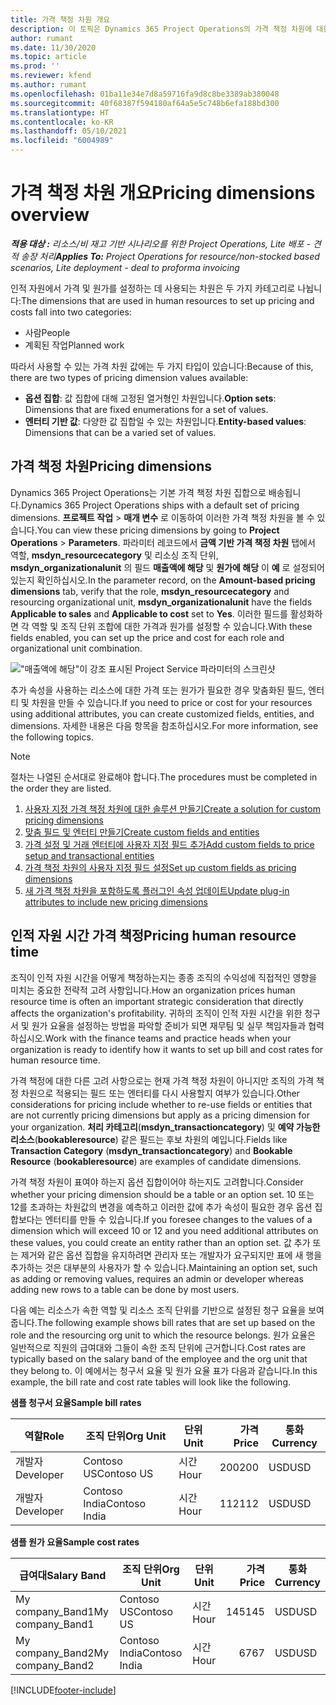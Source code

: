 ```yaml
---
title: 가격 책정 차원 개요
description: 이 토픽은 Dynamics 365 Project Operations의 가격 책정 차원에 대한 정보를 제공합니다.
author: rumant
ms.date: 11/30/2020
ms.topic: article
ms.prod: ''
ms.reviewer: kfend
ms.author: rumant
ms.openlocfilehash: 01ba11e34e7d8a59716fa9d8c8be3389ab380048
ms.sourcegitcommit: 40f68387f594180af64a5e5c748b6efa188bd300
ms.translationtype: HT
ms.contentlocale: ko-KR
ms.lasthandoff: 05/10/2021
ms.locfileid: "6004989"
---
```

# <a name="pricing-dimensions-overview"></a><span data-ttu-id="58f2b-103">가격 책정 차원 개요</span><span class="sxs-lookup"><span data-stu-id="58f2b-103">Pricing dimensions overview</span></span>

<span data-ttu-id="58f2b-104">_**적용 대상 :** 리소스/비 재고 기반 시나리오를 위한 Project Operations, Lite 배포 - 견적 송장 처리_</span><span class="sxs-lookup"><span data-stu-id="58f2b-104">_**Applies To:** Project Operations for resource/non-stocked based scenarios, Lite deployment - deal to proforma invoicing_</span></span>

<span data-ttu-id="58f2b-105">인적 자원에서 가격 및 원가를 설정하는 데 사용되는 차원은 두 가지 카테고리로 나뉩니다:</span><span class="sxs-lookup"><span data-stu-id="58f2b-105">The dimensions that are used in human resources to set up pricing and costs fall into two categories:</span></span>

- <span data-ttu-id="58f2b-106">사람</span><span class="sxs-lookup"><span data-stu-id="58f2b-106">People</span></span>
- <span data-ttu-id="58f2b-107">계획된 작업</span><span class="sxs-lookup"><span data-stu-id="58f2b-107">Planned work</span></span>

<span data-ttu-id="58f2b-108">따라서 사용할 수 있는 가격 차원 값에는 두 가지 타입이 있습니다:</span><span class="sxs-lookup"><span data-stu-id="58f2b-108">Because of this, there are two types of pricing dimension values available:</span></span>

- <span data-ttu-id="58f2b-109">**옵션 집합**: 값 집합에 대해 고정된 열거형인 차원입니다.</span><span class="sxs-lookup"><span data-stu-id="58f2b-109">**Option sets**: Dimensions that are fixed enumerations for a set of values.</span></span>
- <span data-ttu-id="58f2b-110">**엔터티 기반 값**: 다양한 값 집합일 수 있는 차원입니다.</span><span class="sxs-lookup"><span data-stu-id="58f2b-110">**Entity-based values**: Dimensions that can be a varied set of values.</span></span>

## <a name="pricing-dimensions"></a><span data-ttu-id="58f2b-111">가격 책정 차원</span><span class="sxs-lookup"><span data-stu-id="58f2b-111">Pricing dimensions</span></span>

<span data-ttu-id="58f2b-112">Dynamics 365 Project Operations는 기본 가격 책정 차원 집합으로 배송됩니다.</span><span class="sxs-lookup"><span data-stu-id="58f2b-112">Dynamics 365 Project Operations ships with a default set of pricing dimensions.</span></span> <span data-ttu-id="58f2b-113">**프로젝트 작업** > **매개 변수** 로 이동하여 이러한 가격 책정 차원을 볼 수 있습니다.</span><span class="sxs-lookup"><span data-stu-id="58f2b-113">You can view these pricing dimensions by going to **Project Operations** > **Parameters**.</span></span> <span data-ttu-id="58f2b-114">파라미터 레코드에서 **금액 기반 가격 책정 차원** 탭에서 역할, **msdyn_resourcecategory** 및 리소싱 조직 단위, **msdyn_organizationalunit** 의 필드 **매출액에 해당** 및 **원가에 해당** 이 **예** 로 설정되어 있는지 확인하십시오.</span><span class="sxs-lookup"><span data-stu-id="58f2b-114">In the parameter record, on the **Amount-based pricing dimensions** tab, verify that the role, **msdyn_resourcecategory** and resourcing organizational unit, **msdyn_organizationalunit** have the fields **Applicable to sales** and **Applicable to cost** set to **Yes**.</span></span> <span data-ttu-id="58f2b-115">이러한 필드를 활성화하면 각 역할 및 조직 단위 조합에 대한 가격과 원가를 설정할 수 있습니다.</span><span class="sxs-lookup"><span data-stu-id="58f2b-115">With these fields enabled, you can set up the price and cost for each role and organizational unit combination.</span></span>

!["매출액에 해당"이 강조 표시된 Project Service 파라미터의 스크린샷](media/PS-OOB-parameters.png)

<span data-ttu-id="58f2b-117">추가 속성을 사용하는 리소스에 대한 가격 또는 원가가 필요한 경우 맞춤화된 필드, 엔터티 및 차원을 만들 수 있습니다.</span><span class="sxs-lookup"><span data-stu-id="58f2b-117">If you need to price or cost for your resources using additional attributes, you can create customized fields, entities, and dimensions.</span></span> <span data-ttu-id="58f2b-118">자세한 내용은 다음 항목을 참조하십시오.</span><span class="sxs-lookup"><span data-stu-id="58f2b-118">For more information, see the following topics.</span></span> 
  
  > [!NOTE]
  > <span data-ttu-id="58f2b-119">절차는 나열된 순서대로 완료해야 합니다.</span><span class="sxs-lookup"><span data-stu-id="58f2b-119">The procedures must be completed in the order they are listed.</span></span>

1. [<span data-ttu-id="58f2b-120">사용자 지정 가격 책정 차원에 대한 솔루션 만들기</span><span class="sxs-lookup"><span data-stu-id="58f2b-120">Create a solution for custom pricing dimensions</span></span>](../sales/create-solution-custompd.md)
2. [<span data-ttu-id="58f2b-121">맞춤 필드 및 엔터티 만들기</span><span class="sxs-lookup"><span data-stu-id="58f2b-121">Create custom fields and entities</span></span>](create-custom-fields-entities-pricing-dimensions.md)
3. [<span data-ttu-id="58f2b-122">가격 설정 및 거래 엔터티에 사용자 지정 필드 추가</span><span class="sxs-lookup"><span data-stu-id="58f2b-122">Add custom fields to price setup and transactional entities</span></span>](add-custom-fields-price-setup-transactional-entities.md)
4. [<span data-ttu-id="58f2b-123">가격 책정 차원의 사용자 지정 필드 설정</span><span class="sxs-lookup"><span data-stu-id="58f2b-123">Set up custom fields as pricing dimensions</span></span>](set-up-custom-fields-pricing-dimensions.md)
5. [<span data-ttu-id="58f2b-124">새 가격 책정 차원을 포함하도록 플러그인 속성 업데이트</span><span class="sxs-lookup"><span data-stu-id="58f2b-124">Update plug-in attributes to include new pricing dimensions</span></span>](update-plugin-attributes-pd.md)


## <a name="pricing-human-resource-time"></a><span data-ttu-id="58f2b-125">인적 자원 시간 가격 책정</span><span class="sxs-lookup"><span data-stu-id="58f2b-125">Pricing human resource time</span></span>
<span data-ttu-id="58f2b-126">조직이 인적 자원 시간을 어떻게 책정하는지는 종종 조직의 수익성에 직접적인 영향을 미치는 중요한 전략적 고려 사항입니다.</span><span class="sxs-lookup"><span data-stu-id="58f2b-126">How an organization prices human resource time is often an important strategic consideration that directly affects the organization's profitability.</span></span> <span data-ttu-id="58f2b-127">귀하의 조직이 인적 자원 시간을 위한 청구서 및 원가 요율을 설정하는 방법을 파악할 준비가 되면 재무팀 및 실무 책임자들과 협력하십시오.</span><span class="sxs-lookup"><span data-stu-id="58f2b-127">Work with the finance teams and practice heads when your organization is ready to identify how it wants to set up bill and cost rates for human resource time.</span></span>

<span data-ttu-id="58f2b-128">가격 책정에 대한 다른 고려 사항으로는 현재 가격 책정 차원이 아니지만 조직의 가격 책정 차원으로 적용되는 필드 또는 엔터티를 다시 사용할지 여부가 있습니다.</span><span class="sxs-lookup"><span data-stu-id="58f2b-128">Other considerations for pricing include whether to re-use fields or entities that are not currently pricing dimensions but apply as a pricing dimension for your organization.</span></span> <span data-ttu-id="58f2b-129">**처리 카테고리**(**msdyn_transactioncategory**) 및 **예약 가능한 리소스**(**bookableresource**) 같은 필드는 후보 차원의 예입니다.</span><span class="sxs-lookup"><span data-stu-id="58f2b-129">Fields like **Transaction Category** (**msdyn_transactioncategory**) and **Bookable Resource** (**bookableresource**) are examples of candidate dimensions.</span></span> 

<span data-ttu-id="58f2b-130">가격 책정 차원이 표여야 하는지 옵션 집합이어야 하는지도 고려합니다.</span><span class="sxs-lookup"><span data-stu-id="58f2b-130">Consider whether your pricing dimension should be a table or an option set.</span></span> <span data-ttu-id="58f2b-131">10 또는 12를 초과하는 차원값의 변경을 예측하고 이러한 값에 추가 속성이 필요한 경우 옵션 집합보다는 엔터티를 만들 수 있습니다.</span><span class="sxs-lookup"><span data-stu-id="58f2b-131">If you foresee changes to the values of a dimension which will exceed 10 or 12 and you need additional attributes on these values, you could create an entity rather than an option set.</span></span> <span data-ttu-id="58f2b-132">값 추가 또는 제거와 같은 옵션 집합을 유지하려면 관리자 또는 개발자가 요구되지만 표에 새 행을 추가하는 것은 대부분의 사용자가 할 수 있습니다.</span><span class="sxs-lookup"><span data-stu-id="58f2b-132">Maintaining an option set, such as adding or removing values, requires an admin or developer whereas adding new rows to a table can be done by most users.</span></span>

<span data-ttu-id="58f2b-133">다음 예는 리소스가 속한 역할 및 리소스 조직 단위를 기반으로 설정된 청구 요율을 보여줍니다.</span><span class="sxs-lookup"><span data-stu-id="58f2b-133">The following example shows bill rates that are set up based on the role and the resourcing org unit to which the resource belongs.</span></span> <span data-ttu-id="58f2b-134">원가 요율은 일반적으로 직원의 급여대와 그들이 속한 조직 단위에 근거합니다.</span><span class="sxs-lookup"><span data-stu-id="58f2b-134">Cost rates are typically based on the salary band of the employee and the org unit that they belong to.</span></span> <span data-ttu-id="58f2b-135">이 예에서는 청구서 요율 및 원가 요율 표가 다음과 같습니다.</span><span class="sxs-lookup"><span data-stu-id="58f2b-135">In this example, the bill rate and cost rate tables will look like the following.</span></span>

<span data-ttu-id="58f2b-136">**샘플 청구서 요율**</span><span class="sxs-lookup"><span data-stu-id="58f2b-136">**Sample bill rates**</span></span>

| <span data-ttu-id="58f2b-137">역할</span><span class="sxs-lookup"><span data-stu-id="58f2b-137">Role</span></span>        | <span data-ttu-id="58f2b-138">조직 단위</span><span class="sxs-lookup"><span data-stu-id="58f2b-138">Org Unit</span></span>    |<span data-ttu-id="58f2b-139">단위</span><span class="sxs-lookup"><span data-stu-id="58f2b-139">Unit</span></span>      |<span data-ttu-id="58f2b-140">가격</span><span class="sxs-lookup"><span data-stu-id="58f2b-140">Price</span></span>      |<span data-ttu-id="58f2b-141">통화</span><span class="sxs-lookup"><span data-stu-id="58f2b-141">Currency</span></span>  |
| ------------|-------------|----------|----------:|----------|
| <span data-ttu-id="58f2b-142">개발자</span><span class="sxs-lookup"><span data-stu-id="58f2b-142">Developer</span></span>   | <span data-ttu-id="58f2b-143">Contoso US</span><span class="sxs-lookup"><span data-stu-id="58f2b-143">Contoso US</span></span>  |<span data-ttu-id="58f2b-144">시간</span><span class="sxs-lookup"><span data-stu-id="58f2b-144">Hour</span></span> | <span data-ttu-id="58f2b-145">200</span><span class="sxs-lookup"><span data-stu-id="58f2b-145">200</span></span>|<span data-ttu-id="58f2b-146">USD</span><span class="sxs-lookup"><span data-stu-id="58f2b-146">USD</span></span>     |
| <span data-ttu-id="58f2b-147">개발자</span><span class="sxs-lookup"><span data-stu-id="58f2b-147">Developer</span></span>   | <span data-ttu-id="58f2b-148">Contoso India</span><span class="sxs-lookup"><span data-stu-id="58f2b-148">Contoso India</span></span> |<span data-ttu-id="58f2b-149">시간</span><span class="sxs-lookup"><span data-stu-id="58f2b-149">Hour</span></span>|   <span data-ttu-id="58f2b-150">112</span><span class="sxs-lookup"><span data-stu-id="58f2b-150">112</span></span>|<span data-ttu-id="58f2b-151">USD</span><span class="sxs-lookup"><span data-stu-id="58f2b-151">USD</span></span>     |


<span data-ttu-id="58f2b-152">**샘플 원가 요율**</span><span class="sxs-lookup"><span data-stu-id="58f2b-152">**Sample cost rates**</span></span>

| <span data-ttu-id="58f2b-153">급여대</span><span class="sxs-lookup"><span data-stu-id="58f2b-153">Salary Band</span></span>     | <span data-ttu-id="58f2b-154">조직 단위</span><span class="sxs-lookup"><span data-stu-id="58f2b-154">Org Unit</span></span>    |<span data-ttu-id="58f2b-155">단위</span><span class="sxs-lookup"><span data-stu-id="58f2b-155">Unit</span></span>      |<span data-ttu-id="58f2b-156">가격</span><span class="sxs-lookup"><span data-stu-id="58f2b-156">Price</span></span>      |<span data-ttu-id="58f2b-157">통화</span><span class="sxs-lookup"><span data-stu-id="58f2b-157">Currency</span></span>  |
| ----------------|-------------|----------|----------:|----------|
| <span data-ttu-id="58f2b-158">My company_Band1</span><span class="sxs-lookup"><span data-stu-id="58f2b-158">My company_Band1</span></span> | <span data-ttu-id="58f2b-159">Contoso US</span><span class="sxs-lookup"><span data-stu-id="58f2b-159">Contoso US</span></span>  |<span data-ttu-id="58f2b-160">시간</span><span class="sxs-lookup"><span data-stu-id="58f2b-160">Hour</span></span> | <span data-ttu-id="58f2b-161">145</span><span class="sxs-lookup"><span data-stu-id="58f2b-161">145</span></span>|<span data-ttu-id="58f2b-162">USD</span><span class="sxs-lookup"><span data-stu-id="58f2b-162">USD</span></span>     |
| <span data-ttu-id="58f2b-163">My company_Band2</span><span class="sxs-lookup"><span data-stu-id="58f2b-163">My company_Band2</span></span> | <span data-ttu-id="58f2b-164">Contoso India</span><span class="sxs-lookup"><span data-stu-id="58f2b-164">Contoso India</span></span> |<span data-ttu-id="58f2b-165">시간</span><span class="sxs-lookup"><span data-stu-id="58f2b-165">Hour</span></span>|   <span data-ttu-id="58f2b-166">67</span><span class="sxs-lookup"><span data-stu-id="58f2b-166">67</span></span>|<span data-ttu-id="58f2b-167">USD</span><span class="sxs-lookup"><span data-stu-id="58f2b-167">USD</span></span>     |


[!INCLUDE[footer-include](../includes/footer-banner.md)]